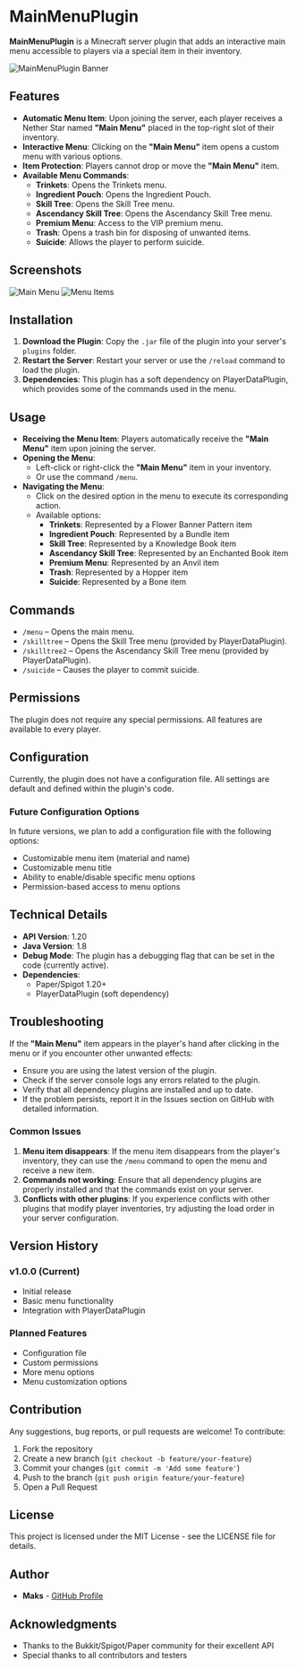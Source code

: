# MainMenuPlugin

**MainMenuPlugin** is a Minecraft server plugin that adds an interactive main menu accessible to players via a special item in their inventory.

![MainMenuPlugin Banner](https://via.placeholder.com/800x200?text=MainMenuPlugin)

## Features

- **Automatic Menu Item**: Upon joining the server, each player receives a Nether Star named **"Main Menu"** placed in the top-right slot of their inventory.
- **Interactive Menu**: Clicking on the **"Main Menu"** item opens a custom menu with various options.
- **Item Protection**: Players cannot drop or move the **"Main Menu"** item.
- **Available Menu Commands**:
  - **Trinkets**: Opens the Trinkets menu.
  - **Ingredient Pouch**: Opens the Ingredient Pouch.
  - **Skill Tree**: Opens the Skill Tree menu.
  - **Ascendancy Skill Tree**: Opens the Ascendancy Skill Tree menu.
  - **Premium Menu**: Access to the VIP premium menu.
  - **Trash**: Opens a trash bin for disposing of unwanted items.
  - **Suicide**: Allows the player to perform suicide.

## Screenshots

![Main Menu](https://via.placeholder.com/400x300?text=Main+Menu+Screenshot)
![Menu Items](https://via.placeholder.com/400x300?text=Menu+Items+Screenshot)

## Installation

1. **Download the Plugin**: Copy the `.jar` file of the plugin into your server's `plugins` folder.
2. **Restart the Server**: Restart your server or use the `/reload` command to load the plugin.
3. **Dependencies**: This plugin has a soft dependency on PlayerDataPlugin, which provides some of the commands used in the menu.

## Usage

- **Receiving the Menu Item**: Players automatically receive the **"Main Menu"** item upon joining the server.
- **Opening the Menu**:
  - Left-click or right-click the **"Main Menu"** item in your inventory.
  - Or use the command `/menu`.
- **Navigating the Menu**:
  - Click on the desired option in the menu to execute its corresponding action.
  - Available options:
    - **Trinkets**: Represented by a Flower Banner Pattern item
    - **Ingredient Pouch**: Represented by a Bundle item
    - **Skill Tree**: Represented by a Knowledge Book item
    - **Ascendancy Skill Tree**: Represented by an Enchanted Book item
    - **Premium Menu**: Represented by an Anvil item
    - **Trash**: Represented by a Hopper item
    - **Suicide**: Represented by a Bone item

## Commands

- `/menu` – Opens the main menu.
- `/skilltree` – Opens the Skill Tree menu (provided by PlayerDataPlugin).
- `/skilltree2` – Opens the Ascendancy Skill Tree menu (provided by PlayerDataPlugin).
- `/suicide` – Causes the player to commit suicide.

## Permissions

The plugin does not require any special permissions. All features are available to every player.

## Configuration

Currently, the plugin does not have a configuration file. All settings are default and defined within the plugin's code.

### Future Configuration Options

In future versions, we plan to add a configuration file with the following options:
- Customizable menu item (material and name)
- Customizable menu title
- Ability to enable/disable specific menu options
- Permission-based access to menu options

## Technical Details

- **API Version**: 1.20
- **Java Version**: 1.8
- **Debug Mode**: The plugin has a debugging flag that can be set in the code (currently active).
- **Dependencies**: 
  - Paper/Spigot 1.20+
  - PlayerDataPlugin (soft dependency)

## Troubleshooting

If the **"Main Menu"** item appears in the player's hand after clicking in the menu or if you encounter other unwanted effects:

- Ensure you are using the latest version of the plugin.
- Check if the server console logs any errors related to the plugin.
- Verify that all dependency plugins are installed and up to date.
- If the problem persists, report it in the Issues section on GitHub with detailed information.

### Common Issues

1. **Menu item disappears**: If the menu item disappears from the player's inventory, they can use the `/menu` command to open the menu and receive a new item.
2. **Commands not working**: Ensure that all dependency plugins are properly installed and that the commands exist on your server.
3. **Conflicts with other plugins**: If you experience conflicts with other plugins that modify player inventories, try adjusting the load order in your server configuration.

## Version History

### v1.0.0 (Current)
- Initial release
- Basic menu functionality
- Integration with PlayerDataPlugin

### Planned Features
- Configuration file
- Custom permissions
- More menu options
- Menu customization options

## Contribution

Any suggestions, bug reports, or pull requests are welcome! To contribute:

1. Fork the repository
2. Create a new branch (`git checkout -b feature/your-feature`)
3. Commit your changes (`git commit -m 'Add some feature'`)
4. Push to the branch (`git push origin feature/your-feature`)
5. Open a Pull Request

## License

This project is licensed under the MIT License - see the LICENSE file for details.

## Author

- **Maks** - [GitHub Profile](https://github.com/yourusername)

## Acknowledgments

- Thanks to the Bukkit/Spigot/Paper community for their excellent API
- Special thanks to all contributors and testers
